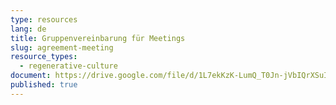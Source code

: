 ```yaml
---
type: resources
lang: de
title: Gruppenvereinbarung für Meetings
slug: agreement-meeting
resource_types:
  - regenerative-culture
document: https://drive.google.com/file/d/1L7ekKzK-LumQ_T0Jn-jVbIQrXSuIb5Qx/view?usp=sharing
published: true
---
```

